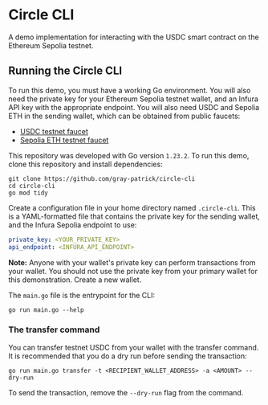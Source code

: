 # Circle CLI

A demo implementation for interacting with the USDC smart contract on the
Ethereum Sepolia testnet.

## Running the Circle CLI

To run this demo, you must have a working Go environment. You will also need the
private key for your Ethereum Sepolia testnet wallet, and an Infura API key with
the appropriate endpoint. You will also need USDC and Sepolia ETH in the sending
wallet, which can be obtained from public faucets:

- [USDC testnet faucet](https://faucet.circle.com)
- [Sepolia ETH testnet faucet](https://cloud.google.com/application/web3/faucet/ethereum/sepolia)

This repository was developed with Go version `1.23.2`. To run this demo, clone
this repository and install dependencies:

```shell
git clone https://github.com/gray-patrick/circle-cli
cd circle-cli
go mod tidy
```

Create a configuration file in your home directory named `.circle-cli`. This is
a YAML-formatted file that contains the private key for the sending wallet, and
the Infura Sepolia endpoint to use:

```yaml
private_key: <YOUR_PRIVATE_KEY>
api_endpoint: <INFURA_API_ENDPOINT>
```

**Note:** Anyone with your wallet's private key can perform transactions from
your wallet. You should not use the private key from your primary wallet for
this demonstration. Create a new wallet.

The `main.go` file is the entrypoint for the CLI:

```shell
go run main.go --help
```

### The transfer command

You can transfer testnet USDC from your wallet with the transfer command. It is
recommended that you do a dry run before sending the transaction:

```shell
go run main.go transfer -t <RECIPIENT_WALLET_ADDRESS> -a <AMOUNT> --dry-run
```

To send the transaction, remove the `--dry-run` flag from the command.
